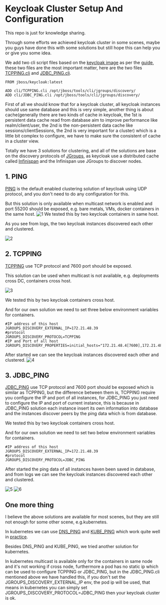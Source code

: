 # Keycloak Cluster Setup And Configuration

This repo is just for knowledge sharing.

Through some efforts we achieved keycloak cluster in some scenes, maybe you guys have done this with some solutions but still hope this can help you or give you some idea.

We add two cli script files based on the [keycloak image](https://hub.docker.com/r/jboss/keycloak/) as per the [guide](https://github.com/jboss-dockerfiles/keycloak/blob/master/server/README.md#adding-custom-discovery-protocols), these two files are the most important matter, here are the two files [TCPPING.cli](https://raw.githubusercontent.com/zhangliqiang/keycloak-cluster-setup-and-configuration/master/src/TCPPING.cli) and [JDBC_PING.cli](https://raw.githubusercontent.com/zhangliqiang/keycloak-cluster-setup-and-configuration/master/src/JDBC_PING.cli).

```
FROM jboss/keycloak:latest

ADD cli/TCPPING.cli /opt/jboss/tools/cli/jgroups/discovery/
ADD cli/JDBC_PING.cli /opt/jboss/tools/cli/jgroups/discovery/
```

First of all we should know that for a keycloak cluster, all keycloak instances should use same database and this is very simple, another thing is about cache(generally there are two kinds of cache in keycloak, the 1st is persistent data cache read from database aim to improve performance like realm/client/user, the 2nd is the non-persistent data cache like sessions/clientSessions, the 2nd is very important for a cluster) which is a little bit complex to configure, we have to make sure the consistent of cache in a cluster view.

Totally we have 3 solutions for clustering, and all of the solutions are base on the discovery protocols of [JGroups](http://jgroups.org/), as keycloak use a distributed cache called [Infinispan](http://infinispan.org/) and the Infinispan use JGroups to discover nodes.


## 1. PING
[PING](http://jgroups.org/manual/#PING) is the default enabled clustering solution of keycloak using UDP protocol, and you don't need to do any configuration for this.

But this solution is only available when multicast network is enabled and port 55200 should be exposed, e.g. bare metals, VMs, docker containers in the same host.
![1](https://raw.githubusercontent.com/zhangliqiang/keycloak-cluster-setup-and-configuration/master/src/ping-deloyment.jpg)
We tested this by two keycloak containers in same host.

As you see from logs, the two keycloak instances discovered each other and clustered.

![2](https://raw.githubusercontent.com/zhangliqiang/keycloak-cluster-setup-and-configuration/master/src/ping-log.png)

## 2. TCPPING
[TCPPING](http://jgroups.org/manual/#TCPPING_Prot) use TCP protocol and 7600 port should be exposed.

This solution can be used when multicast is not available, e.g. deployments cross DC, containers cross host.

![3](https://raw.githubusercontent.com/zhangliqiang/keycloak-cluster-setup-and-configuration/master/src/tcp-ping-deployment.jpg)

We tested this by two keycloak containers cross host.


And for our own solution we need to set three below environment variables for containers.

```
#IP address of this host
JGROUPS_DISCOVERY_EXTERNAL_IP=172.21.48.39
#protocol
JGROUPS_DISCOVERY_PROTOCOL=TCPPING
#IP and Port of all host
JGROUPS_DISCOVERY_PROPERTIES=initial_hosts="172.21.48.4[7600],172.21.48.39[7600]"
```

After started we can see the keycloak instances discovered each other and clustered.
![4](https://raw.githubusercontent.com/zhangliqiang/keycloak-cluster-setup-and-configuration/master/src/tcp-ping-log.png)

## 3. JDBC_PING
[JDBC_PING](http://jgroups.org/manual/#_jdbc_ping) use TCP protocol and 7600 port should be exposed which is similar as TCPPING, but the difference between them is, TCPPING require you configure the IP and port of all instances,  for JDBC_PING you just need to configure the IP and port of current instance, this is because in JDBC_PING solution each instance insert its own information into database and the instances discover peers by the ping data which is from database.


We tested this by two keycloak containers cross host.


And for our own solution we need to set two below environment variables for containers.

```
#IP address of this host
JGROUPS_DISCOVERY_EXTERNAL_IP=172.21.48.39
#protocol
JGROUPS_DISCOVERY_PROTOCOL=JDBC_PING
```

After started the ping data of all instances haven been saved in database, and from logs we can see the keycloak instances discovered each other and clustered.

![5](https://raw.githubusercontent.com/zhangliqiang/keycloak-cluster-setup-and-configuration/master/src/jdbc-ping-data.png)
![6](https://raw.githubusercontent.com/zhangliqiang/keycloak-cluster-setup-and-configuration/master/src/jdbc-ping-log.png)

## One more thing
I believe the above solutions are available for most scenes, but they are still not enough for some other scene, e.g.kubernetes.

In kubernetes we can use [DNS_PING](https://github.com/jboss-dockerfiles/keycloak/blob/master/server/README.md#openshift-example-with-dnsdns_ping) and [KUBE_PING](http://jgroups.org/manual/#_kube_ping) which work quite well in [practice](https://github.com/helm/charts/blob/master/stable/keycloak/templates/statefulset.yaml#L92). 

Besides DNS_PING and KUBE_PING, we tried another solution for kubernetes. 

In kubernetes multicast is available only for the containers in same node and it's not working if cross node, furthermore a pod has no static ip which can be used to configure TCPPING or JDBC_PING, but in the JDBC_PING.cli mentioned above we have handled this, if you don't set the JGROUPS_DISCOVERY_EXTERNAL_IP env, the pod ip will be used, that means in kubernetes you can simply set JGROUPS_DISCOVERY_PROTOCOL=JDBC_PING then your keycloak cluster is ok.
